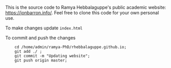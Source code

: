 This is the source code to Ramya Hebbalaguppe's public academic website: https://jonbarron.info/. Feel free to clone this code for your own personal use.


To make changes update `index.html`

To commit and push the changes
```
	cd /home/admin/ramya-PhD/rhebbalaguppe.github.io; 
	git add ./ ; 
	git commit -m "Updating website";
	git push origin master;
```